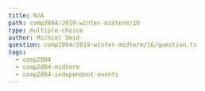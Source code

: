 ```yaml
---
title: N/A
path: comp2804/2019-winter-midterm/16
type: multiple-choice
author: Michiel Smid
question: comp2804/2019-winter-midterm/16/question.ts
tags:
  - comp2804
  - comp2804-midterm
  - comp2804-independent-events
---
```

